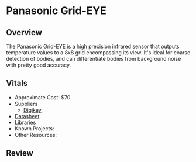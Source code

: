 # Panasonic Grid-EYE

## Overview

The Panasonic Grid-EYE is a high precision infrared sensor that outputs temperature values to a 8x8 grid encompassing its view.  It's ideal for coarse detection of bodies, and can differentiate bodies from background noise with pretty good accuracy.

## Vitals
* Approximate Cost: $70
* Suppliers
    * [Digikey](http://www.digikey.com/)
* [Datasheet](http://www3.panasonic.biz/ac/e_download/control/sensor/infrared/catalog/bltn_eng_grid.pdf)
* Libraries
* Known Projects:
* Other Resources:

## Review
